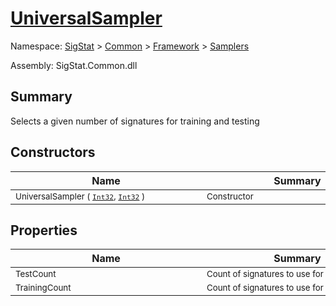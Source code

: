 # [UniversalSampler](./UniversalSampler.md)

Namespace: [SigStat]() > [Common](./../../README.md) > [Framework]() > [Samplers](./README.md)

Assembly: SigStat.Common.dll

## Summary
Selects a given number of signatures for training and testing

## Constructors

| Name | Summary | 
| --- | --- | 
| <sub>UniversalSampler ( [`Int32`](https://docs.microsoft.com/en-us/dotnet/api/System.Int32), [`Int32`](https://docs.microsoft.com/en-us/dotnet/api/System.Int32) )</sub><div style="width: 290px">| <sub>Constructor</sub><div style="width: 290px">| <br>


## Properties

| Name | Summary | 
| --- | --- | 
| <sub>TestCount</sub><div style="width: 290px">| <sub>Count of signatures to use for testing</sub><div style="width: 290px">| <br>
| <sub>TrainingCount</sub><div style="width: 290px">| <sub>Count of signatures to use for training</sub><div style="width: 290px">| <br>


